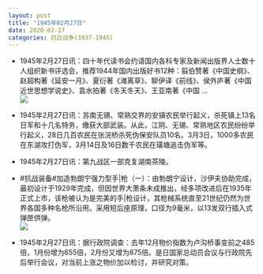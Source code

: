 ```yaml
---
layout: post
title: "1945年02月27日"
date: 2020-02-27
categories: 抗日战争(1937-1945)
---
```


<meta name="referrer" content="no-referrer" />

- 1945年2月27日讯：四十年代读书会约请国内各科专家及新闻出版界人士数十人组织新书评选会，推荐1944年国内出版好书12种：翦伯赞著《中国史纲》、赵超构著《延安一月》、夏衍著《滩离草》、聊伊译《前线》、侯外庐著《中国近世思想学说史》、袁水拍著《冬天冬天》、王亚南著《中国 ... <br/><img src="https://wx3.sinaimg.cn/large/aca367d8ly1gcb7m0peptj20c80ay3ym.jpg" />

- 1945年2月27日讯：苏南无锡、常熟交界的安镇农民举行起义，杀死镇上13名日军和十几名特务，缴获大部武装。从此，江阴、无锡、常熟地区农民纷纷举行起义，28日几百农民在张浣桥杀死伪保安队员10名。3月3日，1000多农民在东湖攻打伪军，3月14日及16日数千农民在璜塘追击伪军等。 

- 1945年2月27日讯：第九战区一部克复湖南茶陵。 

- #抗战装备#加造勃朗宁强力型手|枪（一）：由勃朗宁设计，沙伊夫协助完成，最初设计于1929年完成，但因世界大萧条未成推出，经多项改进后在1935年正式上市，该枪被认为是完美的手|枪设计，其枪械系统直至21世纪仍然为世界各国多种名枪所沿用。采用短后座原理，口径为9毫米，以13发双行插入式弹匣供弹。 <br/><img src="https://wx1.sinaimg.cn/large/aca367d8ly1gcaq9ox9hsj20d60r6421.jpg" />

- 1945年2月27日讯：据行政院调查：去年12月物价指数为卢沟桥事变前之485倍，1月份增为655倍，2月份又增为875倍。是日国家总动员会议与行政院先后举行会议，对当前上涨之物价加以检讨，并研究对策。 


